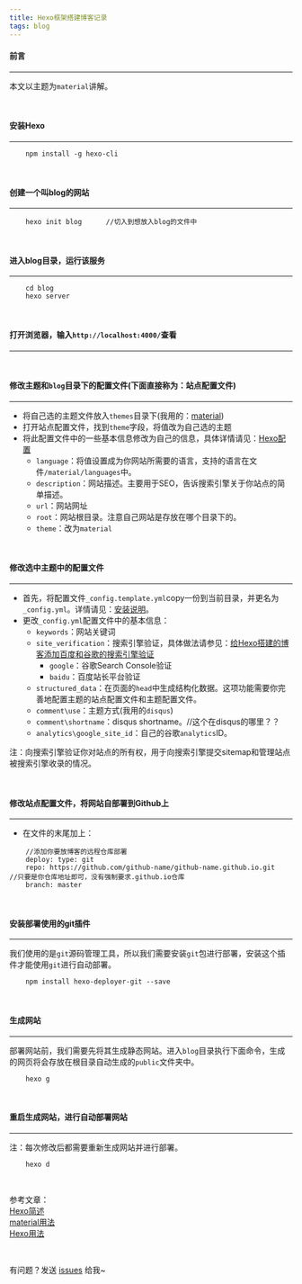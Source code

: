 ```yaml
---
title: Hexo框架搭建博客记录
tags: blog
---
```


#### 前言
---

本文以主题为`material`讲解。

<br>

#### 安装Hexo
---

```
    npm install -g hexo-cli       
```

<br>

#### 创建一个叫blog的网站
---

```
    hexo init blog      //切入到想放入blog的文件中
```

<br>

#### 进入blog目录，运行该服务
---

```
    cd blog
    hexo server
```

<br>

#### 打开浏览器，输入`http://localhost:4000/`查看
---

<br>

#### 修改主题和`blog`目录下的配置文件(下面直接称为：站点配置文件)
---

* 将自己选的主题文件放入`themes`目录下(我用的：[material](https://material.viosey.com/docs/#/start))
* 打开站点配置文件，找到`theme`字段，将值改为自己选的主题     
* 将此配置文件中的一些基本信息修改为自己的信息，具体详情请见：[Hexo配置](https://hexo.io/zh-cn/docs/configuration.html)
    * `language`：将值设置成为你网站所需要的语言，支持的语言在文件`/material/languages`中。
    * `description`：网站描述。主要用于SEO，告诉搜索引擎关于你站点的简单描述。
    * `url`：网站网址          
    * `root`：网站根目录。注意自己网站是存放在哪个目录下的。
    * `theme`：改为`material`

<br>

#### 修改选中主题中的配置文件
---


* 首先，将配置文件`_config.template.yml`copy一份到当前目录，并更名为`_config.yml`。详情请见：[安装说明](https://material.viosey.com/docs/#/start)。
* 更改`_config.yml`配置文件中的基本信息：
    * `keywords`：网站关键词
    * `site_verification`：搜索引擎验证，具体做法请参见：[给Hexo搭建的博客添加百度和谷歌的搜索引擎验证](https://www.jianshu.com/p/1ae43e700c45)
        * `google`：谷歌Search Console验证
        * `baidu`：百度站长平台验证                
    * `structured_data`：在页面的`head`中生成结构化数据。这项功能需要你完善地配置主题的站点配置文件和主题配置文件。
    * `comment\use`：主题方式(我用的`disqus`)
    * `comment\shortname`：disqus shortname。//这个在disqus的哪里？？
    * `analytics\google_site_id`：自己的谷歌`analytics`ID。


注：向搜索引擎验证你对站点的所有权，用于向搜索引擎提交sitemap和管理站点被搜索引擎收录的情况。

<br>

#### 修改站点配置文件，将网站自部署到Github上
---

* 在文件的末尾加上：
```
    //添加你要放博客的远程仓库部署
    deploy: type: git 
    repo: https://github.com/github-name/github-name.github.io.git   //只要是你仓库地址即可，没有强制要求.github.io仓库
    branch: master
```

<br>

#### 安装部署使用的git插件
---

我们使用的是`git`源码管理工具，所以我们需要安装`git`包进行部署，安装这个插件才能使用`git`进行自动部署。

```
    npm install hexo-deployer-git --save
```

<br>

#### 生成网站
---

部署网站前，我们需要先将其生成静态网站。进入`blog`目录执行下面命令，生成的网页将会存放在根目录自动生成的`public`文件夹中。

```
    hexo g
```

<br>

#### 重启生成网站，进行自动部署网站
---

注：每次修改后都需要重新生成网站并进行部署。         

```
    hexo d
```

<br>

参考文章：  
[Hexo简述](https://hexo.io/zh-cn/docs/index.html)    
[material用法](https://material.viosey.com/docs/#/start)    
[Hexo用法](https://blog.csdn.net/u012028371/article/details/78666998)

<br>

有问题？发送 [issues](https://syt-honey.github.io/about/) 给我~
